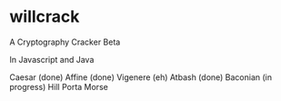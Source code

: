 # willcrack
A Cryptography Cracker
Beta

In Javascript and Java

Caesar (done)
Affine (done)
Vigenere (eh)
Atbash (done)
Baconian (in progress)
Hill
Porta
Morse